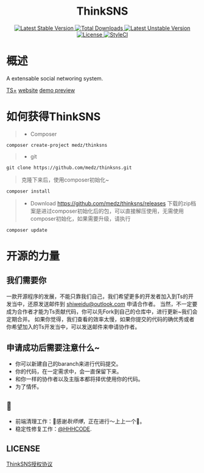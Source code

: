 <h1 align="center">ThinkSNS</h1>
<p align="center">
  <a href="https://packagist.org/packages/medz/thinksns">
    <img src="https://poser.pugx.org/medz/thinksns/v/stable" alt="Latest Stable Version" />
  </a>
  <a href="https://packagist.org/packages/medz/thinksns">
    <img src="https://poser.pugx.org/medz/thinksns/v/stable" alt="Total Downloads" />
  </a>
  <a href="https://packagist.org/packages/medz/thinksns">
    <img src="https://poser.pugx.org/medz/thinksns/v/unstable" alt="Latest Unstable Version" />
  </a>
  <a href="https://github.com/medz/thinksns/blob/master/LICENSE">
    <img src="https://poser.pugx.org/medz/thinksns/license" alt="License" />
  </a>
  <a href="https://styleci.io/repos/42001557">
    <img src="https://styleci.io/repos/42001557/shield?branch=master" alt="StyleCI" />
  </a>
</p>

# 概述
A extensable social networing system.

[TS+](https://github.com/zhiyicx/thinksns-plus)
[website](http://www.thinksns.com)
[demo preview](http://demo.thinksns.com/ts4)

# 如何获得ThinkSNS
>* Composer
```shell
composer create-project medz/thinksns
```
>
>* git
```shell
git clone https://github.com/medz/thinksns.git
```
> 克隆下来后，使用composer初始化~
```shell
composer install
```
>* Download
https://github.com/medz/thinksns/releases
下载的zip档案是进过composer初始化后的包，可以直接解压使用，无需使用composer初始化，如果需要升级，请执行
```shell
composer update
```

# 开源的力量
## 我们需要你
一款开源程序的发展，不能只靠我们自己，我们希望更多的开发者加入到Ts的开发当中，还原发送邮件到 [shiweidu@outlook.com](mailto://shiweidu@outlook.com) 申请合作者。
当然，不一定要成为合作者才能为Ts贡献代码，你可以先Fork到自己的仓库中，进行更新~我们会定期合并。
如果你觉得，我们查看的效率太慢，如果你提交的代码的确优秀或者你希望加入的Ts开发当中，可以发送邮件来申请协作者。
## 申请成功后需要注意什么~
* 你可以新建自己的baranch来进行代码提交。
* 你的代码，在一定需求中，会一直保留下来。
* 和你一样的协作者以及主版本都将择优使用你的代码。
* 为了情怀。

## 🙏

- 前端清理工作：🙏感谢*耿师傅*，正在进行～上上一个💋。
- 稳定性修复工作：[@HHHCODE](https://github.com/HHHCODE).


## LICENSE
[ThinkSNS授权协议](http://www.thinksns.com/commercialAuthorizationa.htm)
